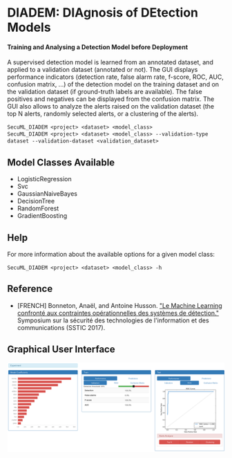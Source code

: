 # DIADEM: DIAgnosis of DEtection Models
#### Training and Analysing a Detection Model before Deployment

A supervised detection model is learned from an annotated dataset, and applied to a validation dataset (annotated or not).
The GUI displays performance indicators (detection rate, false alarm rate, f-score, ROC, AUC, confusion matrix, ...)
of the detection model on the training dataset and on the validation dataset (if ground-truth labels are available).
The false positives and negatives can be displayed from the confusion matrix.
The GUI also allows to analyze the alerts raised on the validation dataset
(the top N alerts, randomly selected alerts, or a clustering of the alerts).

    SecuML_DIADEM <project> <dataset> <model_class>
    SecuML_DIADEM <project> <dataset> <model_class> --validation-type dataset --validation-dataset <validation_dataset>

## Model Classes Available
* LogisticRegression
* Svc
* GaussianNaiveBayes
* DecisionTree
* RandomForest
* GradientBoosting

## Help

For more information about the available options for a given model class:

	SecuML_DIADEM <project> <dataset> <model_class> -h

## Reference
* [FRENCH] Bonneton, Anaël, and Antoine Husson. ["Le Machine Learning confronté aux contraintes opérationnelles des systèmes de détection."](https://www.sstic.org/media/SSTIC2017/SSTIC-actes/le_machine_learning_confront_aux_contraintes_oprat/SSTIC2017-Article-le_machine_learning_confront_aux_contraintes_oprationnelles_des_systmes_de_dtection-bonneton_husson.pdf)
Symposium sur la sécurité des technologies de l'information et des communications (SSTIC 2017).

## Graphical User Interface
![Classification](/doc/images/DIADEM/classification.png)

